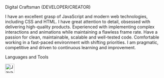 Digital Craftsman (DEVELOPER/CREATOR)

I have an excellent grasp of JavaScript and modern web technologies, including CSS and HTML. I have great attention to detail, obsessed with delivering high-quality products. Experienced with implementing complex interactions and animations while maintaining a flawless frame rate. Have a passion for clean, maintainable, scalable and well-tested code. Comfortable working in a fast-paced environment with shifting priorities. I am pragmatic, competitive and driven to continuous learning and improvement.

Languages and Tools

<img align="left" alt="Java" width="30px" style="padding-right:10px;" src="https://cdn.jsdelivr.net/gh/devicons/devicon/icons/javascript/javascript-original.svg"/>
          


          
